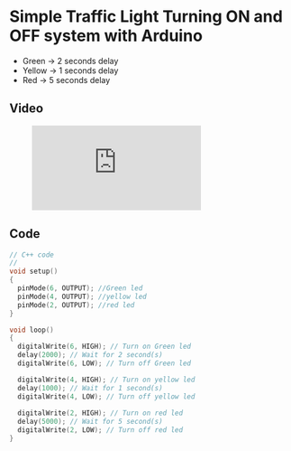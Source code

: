 # Simple Traffic Light Turning ON and OFF system with Arduino

- Green -> 2 seconds delay
- Yellow -> 1 seconds delay
- Red -> 5 seconds delay


## Video


<!-- blank line -->
<figure class="video_container">
  <iframe src="https://drive.google.com/file/d/1mo3BFqSNwGjTi3GKHJP0Y4SbirsGUYwd/preview" frameborder="0" allowfullscreen="true"> </iframe>
</figure>
<!-- blank line -->


## Code


```cpp
// C++ code
//
void setup()
{
  pinMode(6, OUTPUT); //Green led
  pinMode(4, OUTPUT); //yellow led
  pinMode(2, OUTPUT); //red led
}

void loop()
{
  digitalWrite(6, HIGH); // Turn on Green led
  delay(2000); // Wait for 2 second(s)
  digitalWrite(6, LOW); // Turn off Green led

  digitalWrite(4, HIGH); // Turn on yellow led
  delay(1000); // Wait for 1 second(s)
  digitalWrite(4, LOW); // Turn off yellow led
  
  digitalWrite(2, HIGH); // Turn on red led
  delay(5000); // Wait for 5 second(s)
  digitalWrite(2, LOW); // Turn off red led
}
```

